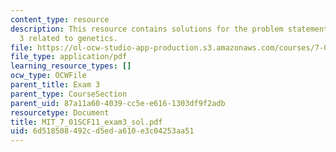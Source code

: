 ```yaml
---
content_type: resource
description: This resource contains solutions for the problem statements for exam
  3 related to genetics.
file: https://ol-ocw-studio-app-production.s3.amazonaws.com/courses/7-01sc-fundamentals-of-biology-fall-2011/6d518508492cd5eda610e3c04253aa51_MIT_7_01SCF11_exam3_sol.pdf
file_type: application/pdf
learning_resource_types: []
ocw_type: OCWFile
parent_title: Exam 3
parent_type: CourseSection
parent_uid: 87a11a60-4039-cc5e-e616-1303df9f2adb
resourcetype: Document
title: MIT_7_01SCF11_exam3_sol.pdf
uid: 6d518508-492c-d5ed-a610-e3c04253aa51
---
```

